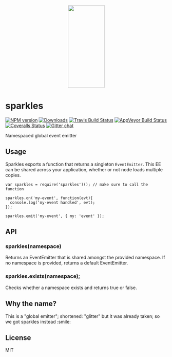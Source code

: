 <p align="center">
  <a href="http://gulpjs.com">
    <img height="257" width="114" src="https://raw.githubusercontent.com/gulpjs/artwork/master/gulp-2x.png">
  </a>
</p>

<h1 id="sparkles">sparkles</h1>

<p><a href="https://www.npmjs.com/package/sparkles"><img src="http://img.shields.io/npm/v/sparkles.svg" alt="NPM version" /></a> <a href="https://www.npmjs.com/package/sparkles"><img src="http://img.shields.io/npm/dm/sparkles.svg" alt="Downloads" /></a> <a href="https://travis-ci.org/gulpjs/sparkles"><img src="http://img.shields.io/travis/gulpjs/sparkles.svg?label=travis-ci" alt="Travis Build Status" /></a> <a href="https://ci.appveyor.com/project/gulpjs/sparkles"><img src="https://img.shields.io/appveyor/ci/gulpjs/sparkles.svg?label=appveyor" alt="AppVeyor Build Status" /></a> <a href="https://coveralls.io/r/gulpjs/sparkles"><img src="http://img.shields.io/coveralls/gulpjs/sparkles/master.svg" alt="Coveralls Status" /></a> <a href="https://gitter.im/gulpjs/gulp"><img src="https://badges.gitter.im/gulpjs/gulp.svg" alt="Gitter chat" /></a></p>

<p>Namespaced global event emitter</p>

<h2 id="usage">Usage</h2>

<p>Sparkles exports a function that returns a singleton <code>EventEmitter</code>.
This EE can be shared across your application, whether or not node loads
multiple copies.</p>

<pre><code class="js">var sparkles = require('sparkles')(); // make sure to call the function

sparkles.on('my-event', function(evt){
  console.log('my-event handled', evt);
});

sparkles.emit('my-event', { my: 'event' });
</code></pre>

<h2 id="api">API</h2>

<h3 id="sparklesnamespace">sparkles(namespace)</h3>

<p>Returns an EventEmitter that is shared amongst the provided namespace.  If no namespace
is provided, returns a default EventEmitter.</p>

<h3 id="sparkles.existsnamespace%3B">sparkles.exists(namespace);</h3>

<p>Checks whether a namespace exists and returns true or false.</p>

<h2 id="why-the-name%3F">Why the name?</h2>

<p>This is a "global emitter"; shortened: "glitter" but it was already taken; so we got sparkles instead :smile:</p>

<h2 id="license">License</h2>

<p>MIT</p>
